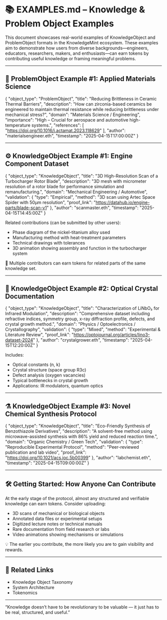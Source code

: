 # 📚 EXAMPLES.md – Knowledge & Problem Object Examples

This document showcases real-world examples of KnowledgeObject and ProblemObject formats in the KnowledgeMint ecosystem. These examples aim to demonstrate how users from diverse backgrounds—engineers, educators, researchers, makers, and enthusiasts—can earn tokens by contributing useful knowledge or framing meaningful problems.

---

## 🧩 ProblemObject Example #1: Applied Materials Science

{
  "object_type": "ProblemObject",
  "title": "Reducing Brittleness in Ceramic Thermal Barriers",
  "description": "How can zirconia-based ceramics be engineered to maintain thermal resistance while reducing brittleness under mechanical stress?",
  "domain": "Materials Science / Engineering",
  "importance": "High – Crucial for aerospace and automotive high-temperature systems.",
  "references": [
    "https://doi.org/10.1016/j.actamat.2023.118629"
  ],
  "author": "materialsengineer.eth",
  "timestamp": "2025-04-15T17:00:00Z"
}

---

## ⚙️ KnowledgeObject Example #1: Engine Component Dataset

{
  "object_type": "KnowledgeObject",
  "title": "3D High-Resolution Scan of a Turbocharger Rotor Blade",
  "description": "3D mesh with micrometer resolution of a rotor blade for performance simulation and remanufacturing.",
  "domain": "Mechanical Engineering / Automotive",
  "validation": {
    "type": "Empirical",
    "method": "3D scan using Artec Space Spider with 50μm resolution",
    "proof_link": "https://datahub.io/engine-parts/blade-scan-v1"
  },
  "author": "scanmaster.eth",
  "timestamp": "2025-04-15T14:45:00Z"
}

Related contributions (can be submitted by other users):

- Phase diagram of the nickel-titanium alloy used  
- Manufacturing method with heat-treatment parameters  
- Technical drawings with tolerances  
- 3D animation showing assembly and function in the turbocharger system

📌 Multiple contributors can earn tokens for related parts of the same knowledge set.

---

## 💎 KnowledgeObject Example #2: Optical Crystal Documentation

{
  "object_type": "KnowledgeObject",
  "title": "Characterization of LiNbO₃ for Infrared Modulation",
  "description": "Comprehensive dataset including refractive indices, symmetry group, x-ray diffraction profile, defects, and crystal growth method.",
  "domain": "Physics / Optoelectronics / Crystallography",
  "validation": {
    "type": "Mixed",
    "method": "Experimental & Literature Review",
    "proof_link": "https://optojournal.org/articles/lino3-dataset-2024"
  },
  "author": "crystalgrower.eth",
  "timestamp": "2025-04-15T12:20:00Z"
}

Includes:

- Optical constants (n, k)  
- Crystal structure (space group R3c)  
- Defect analysis (oxygen vacancies)  
- Typical bottlenecks in crystal growth  
- Applications: IR modulators, quantum optics

---

## ⚗️ KnowledgeObject Example #3: Novel Chemical Synthesis Protocol

{
  "object_type": "KnowledgeObject",
  "title": "Eco-Friendly Synthesis of Benzothiazole Derivatives",
  "description": "A solvent-free method using microwave-assisted synthesis with 86% yield and reduced reaction time.",
  "domain": "Organic Chemistry / Green Tech",
  "validation": {
    "type": "Reproducible Experimental Protocol",
    "method": "Peer-reviewed publication and lab video",
    "proof_link": "https://doi.org/10.1021/acs.joc.5b00399"
  },
  "author": "labchemist.eth",
  "timestamp": "2025-04-15T09:00:00Z"
}

---

## 🛠️ Getting Started: How Anyone Can Contribute

At the early stage of the protocol, almost any structured and verifiable knowledge can earn tokens. Consider uploading:

- 3D scans of mechanical or biological objects  
- Annotated data files or experimental setups  
- Digitized lecture notes or technical manuals  
- Rare documentation from field research or labs  
- Video animations showing mechanisms or simulations

💡 The earlier you contribute, the more likely you are to gain visibility and rewards.

---

## 📘 Related Links

- Knowledge Object Taxonomy  
- System Architecture  
- Tokenomics

---

“Knowledge doesn’t have to be revolutionary to be valuable — it just has to be real, structured, and useful.”

